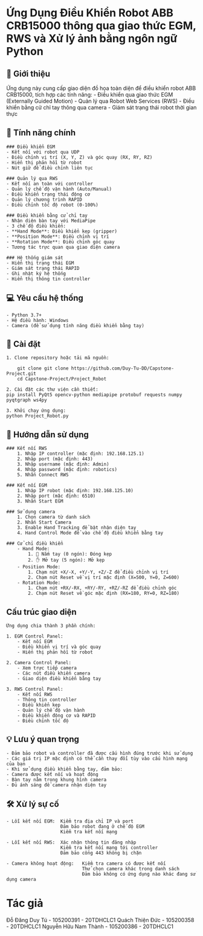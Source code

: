 # Ứng Dụng Điều Khiển Robot ABB CRB15000 thông qua giao thức EGM, RWS và Xử lý ảnh bằng ngôn ngữ Python

## 📌 Giới thiệu

Ứng dụng này cung cấp giao diện đồ họa toàn diện để điều khiển robot ABB CRB15000, tích hợp các tính năng:
    - Điều khiển qua giao thức EGM (Externally Guided Motion)
    - Quản lý qua Robot Web Services (RWS)
    - Điều khiển bằng cử chỉ tay thông qua camera
    - Giám sát trạng thái robot thời gian thực

## 🧠 Tính năng chính

    ### Điều khiển EGM
    - Kết nối với robot qua UDP
    - Điều chỉnh vị trí (X, Y, Z) và góc quay (RX, RY, RZ)
    - Hiển thị phản hồi từ robot
    - Nút giữ để điều chỉnh liên tục

    ### Quản lý qua RWS
    - Kết nối an toàn với controller
    - Quản lý chế độ vận hành (Auto/Manual)
    - Điều khiển trạng thái động cơ
    - Quản lý chương trình RAPID
    - Điều chỉnh tốc độ robot (0-100%)

    ### Điều khiển bằng cử chỉ tay
    - Nhận diện bàn tay với MediaPipe
    - 3 chế độ điều khiển:
    - **Hand Mode**: Điều khiển kẹp (gripper)
    - **Position Mode**: Điều chỉnh vị trí
    - **Rotation Mode**: Điều chỉnh góc quay
    - Tương tác trực quan qua giao diện camera

    ### Hệ thống giám sát
    - Hiển thị trạng thái EGM
    - Giám sát trạng thái RAPID
    - Ghi nhật ký hệ thống
    - Hiển thị thông tin controller

## 💻 Yêu cầu hệ thống
    - Python 3.7+
    - Hệ điều hành: Windows
    - Camera (để sử dụng tính năng điều khiển bằng tay)

## 🔧 Cài đặt

    1. Clone repository hoặc tải mã nguồn:

        git clone git clone https://github.com/Duy-Tu-DD/Capstone-Project.git
        cd Capstone-Project/Project_Robot

    2. Cài đặt các thư viện cần thiết:
    pip install PyQt5 opencv-python mediapipe protobuf requests numpy pyqtgraph ws4py

    3. Khởi chạy ứng dụng:
    python Project_Robot.py

## 📘 Hướng dẫn sử dụng
    ### Kết nối RWS
        1. Nhập IP controller (mặc định: 192.168.125.1)
        2. Nhập port (mặc định: 443)
        3. Nhập username (mặc định: Admin)
        4. Nhập password (mặc định: robotics)
        5. Nhấn Connect RWS

    ### Kết nối EGM
        1. Nhập IP robot (mặc định: 192.168.125.10)
        2. Nhập port (mặc định: 6510)
        3. Nhấn Start EGM

    ### Sử dụng camera
        1. Chọn camera từ danh sách
        2. Nhấn Start Camera
        3. Enable Hand Tracking để bật nhận diện tay
        4. Hand Control Mode để vào chế độ điều khiển bằng tay

    ### Cử chỉ điều khiển
        - Hand Mode:
            1. 👊 Nắm tay (0 ngón): Đóng kẹp
            2. ✋ Mở tay (5 ngón): Mở kẹp
        - Position Mode:
            1. Chạm nút +X/-X, +Y/-Y, +Z/-Z để điều chỉnh vị trí
            2. Chạm nút Reset về vị trí mặc định (X=500, Y=0, Z=600)
        - Rotation Mode:
            1. Chạm nút +RX/-RX, +RY/-RY, +RZ/-RZ để điều chỉnh góc
            2. Chạm nút Reset về góc mặc định (RX=180, RY=0, RZ=180)

## Cấu trúc giao diện
    Ứng dụng chia thành 3 phần chính:

    1. EGM Control Panel:
        - Kết nối EGM
        - Điều khiển vị trí và góc quay
        - Hiển thị phản hồi từ robot

    2. Camera Control Panel:
        - Xem trực tiếp camera
        - Các nút điều khiển camera
        - Giao diện điều khiển bằng tay

    3. RWS Control Panel:
        - Kết nối RWS
        - Thông tin controller
        - Điều khiển kẹp
        - Quản lý chế độ vận hành
        - Điều khiển động cơ và RAPID
        - Điều chỉnh tốc độ

## 💡 Lưu ý quan trọng
    - Đảm bảo robot và controller đã được cấu hình đúng trước khi sử dụng
    - Các giá trị IP mặc định có thể cần thay đổi tùy vào cấu hình mạng của bạn
    - Khi sử dụng điều khiển bằng tay, đảm bảo:
    - Camera được kết nối và hoạt động
    - Bàn tay nằm trong khung hình camera
    - Đủ ánh sáng để camera nhận diện tay

## 🛠️ Xử lý sự cố
    - Lỗi kết nối EGM:  Kiểm tra địa chỉ IP và port
                        Đảm bảo robot đang ở chế độ EGM
                        Kiểm tra kết nối mạng

    - Lỗi kết nối RWS:  Xác nhận thông tin đăng nhập
                        Kiểm tra kết nối mạng tới controller
                        Đảm bảo cổng 443 không bị chặn

    - Camera không hoạt động:   Kiểm tra camera có được kết nối
                                Thử chọn camera khác trong danh sách
                                Đảm bảo không có ứng dụng nào khác đang sử dụng camera

# Tác giả
Đỗ Đăng Duy Tú - 105200391 - 20TDHCLC1 
Quách Thiện Đức - 105200358 - 20TDHCLC1
Nguyễn Hữu Nam Thành - 105200386 - 20TDHCLC1
